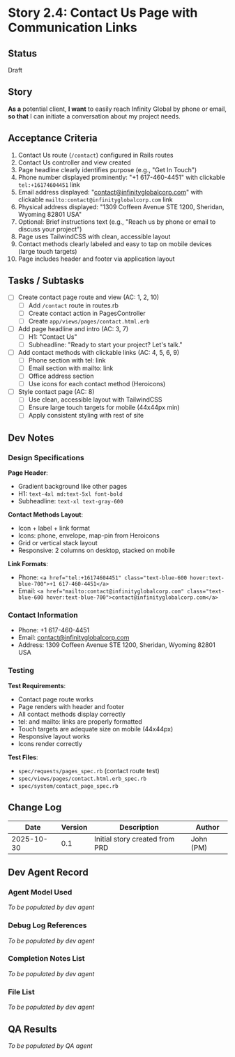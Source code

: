 # Story 2.4: Contact Us Page with Communication Links

## Status
Draft

## Story

**As a** potential client,
**I want** to easily reach Infinity Global by phone or email,
**so that** I can initiate a conversation about my project needs.

## Acceptance Criteria

1. Contact Us route (`/contact`) configured in Rails routes
2. Contact Us controller and view created
3. Page headline clearly identifies purpose (e.g., "Get In Touch")
4. Phone number displayed prominently: "+1 617-460-4451" with clickable `tel:+16174604451` link
5. Email address displayed: "contact@infinityglobalcorp.com" with clickable `mailto:contact@infinityglobalcorp.com` link
6. Physical address displayed: "1309 Coffeen Avenue STE 1200, Sheridan, Wyoming 82801 USA"
7. Optional: Brief instructions text (e.g., "Reach us by phone or email to discuss your project")
8. Page uses TailwindCSS with clean, accessible layout
9. Contact methods clearly labeled and easy to tap on mobile devices (large touch targets)
10. Page includes header and footer via application layout

## Tasks / Subtasks

- [ ] Create contact page route and view (AC: 1, 2, 10)
  - [ ] Add `/contact` route in routes.rb
  - [ ] Create contact action in PagesController
  - [ ] Create `app/views/pages/contact.html.erb`
- [ ] Add page headline and intro (AC: 3, 7)
  - [ ] H1: "Contact Us"
  - [ ] Subheadline: "Ready to start your project? Let's talk."
- [ ] Add contact methods with clickable links (AC: 4, 5, 6, 9)
  - [ ] Phone section with tel: link
  - [ ] Email section with mailto: link
  - [ ] Office address section
  - [ ] Use icons for each contact method (Heroicons)
- [ ] Style contact page (AC: 8)
  - [ ] Use clean, accessible layout with TailwindCSS
  - [ ] Ensure large touch targets for mobile (44x44px min)
  - [ ] Apply consistent styling with rest of site

## Dev Notes

### Design Specifications
**Page Header**:
- Gradient background like other pages
- H1: `text-4xl md:text-5xl font-bold`
- Subheadline: `text-xl text-gray-600`

**Contact Methods Layout**:
- Icon + label + link format
- Icons: phone, envelope, map-pin from Heroicons
- Grid or vertical stack layout
- Responsive: 2 columns on desktop, stacked on mobile

**Link Formats**:
- Phone: `<a href="tel:+16174604451" class="text-blue-600 hover:text-blue-700">+1 617-460-4451</a>`
- Email: `<a href="mailto:contact@infinityglobalcorp.com" class="text-blue-600 hover:text-blue-700">contact@infinityglobalcorp.com</a>`

### Contact Information
- Phone: +1 617-460-4451
- Email: contact@infinityglobalcorp.com
- Address: 1309 Coffeen Avenue STE 1200, Sheridan, Wyoming 82801 USA

### Testing

**Test Requirements**:
- Contact page route works
- Page renders with header and footer
- All contact methods display correctly
- tel: and mailto: links are properly formatted
- Touch targets are adequate size on mobile (44x44px)
- Responsive layout works
- Icons render correctly

**Test Files**:
- `spec/requests/pages_spec.rb` (contact route test)
- `spec/views/pages/contact.html.erb_spec.rb`
- `spec/system/contact_page_spec.rb`

## Change Log

| Date | Version | Description | Author |
|------|---------|-------------|--------|
| 2025-10-30 | 0.1 | Initial story created from PRD | John (PM) |

## Dev Agent Record

### Agent Model Used
_To be populated by dev agent_

### Debug Log References
_To be populated by dev agent_

### Completion Notes List
_To be populated by dev agent_

### File List
_To be populated by dev agent_

## QA Results
_To be populated by QA agent_
